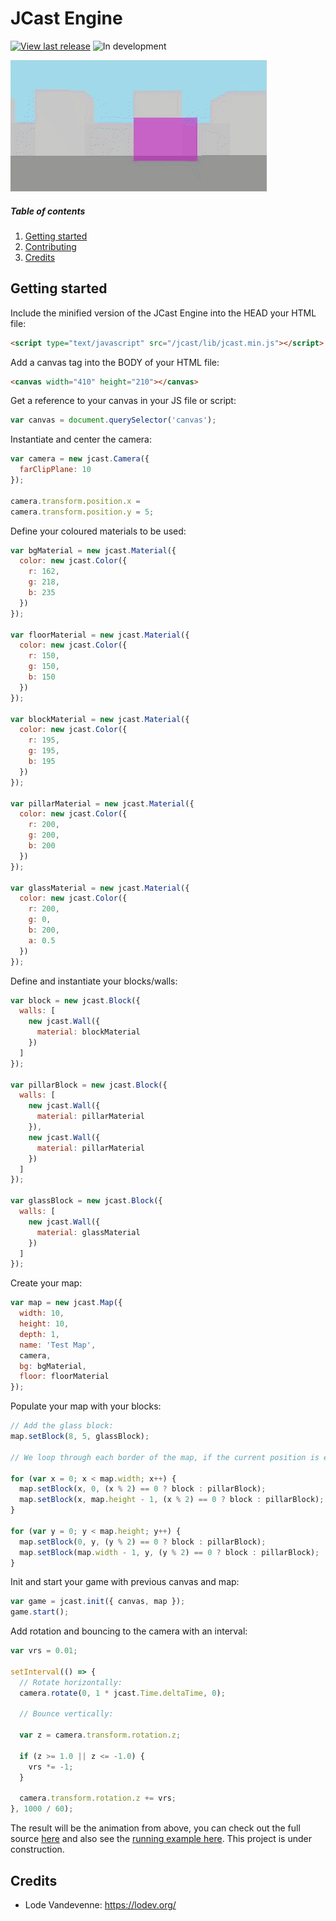 # JCast Engine

[![View last release](https://img.shields.io/badge/version-v0.0.1-informational.svg)](https://github.com/edgaralexanderfr/jcast/releases/tag/v0.0.1)
![In development](https://img.shields.io/badge/in%20development-important.svg)

![JCast Demo](public/images/jcast-demo.gif)

##### Table of contents
1. [Getting started](#getting-started)
2. [Contributing](CONTRIBUTING.md)
3. [Credits](#credits)

<a name="getting-started"></a>
## Getting started

Include the minified version of the JCast Engine into the HEAD your HTML file:

```html
<script type="text/javascript" src="/jcast/lib/jcast.min.js"></script>
```

Add a canvas tag into the BODY of your HTML file:

```html
<canvas width="410" height="210"></canvas>
```

Get a reference to your canvas in your JS file or script:

```javascript
var canvas = document.querySelector('canvas');
```

Instantiate and center the camera:

```javascript
var camera = new jcast.Camera({
  farClipPlane: 10
});

camera.transform.position.x =
camera.transform.position.y = 5;
```

Define your coloured materials to be used:

```javascript
var bgMaterial = new jcast.Material({
  color: new jcast.Color({
    r: 162,
    g: 218,
    b: 235
  })
});

var floorMaterial = new jcast.Material({
  color: new jcast.Color({
    r: 150,
    g: 150,
    b: 150
  })
});

var blockMaterial = new jcast.Material({
  color: new jcast.Color({
    r: 195,
    g: 195,
    b: 195
  })
});

var pillarMaterial = new jcast.Material({
  color: new jcast.Color({
    r: 200,
    g: 200,
    b: 200
  })
});

var glassMaterial = new jcast.Material({
  color: new jcast.Color({
    r: 200,
    g: 0,
    b: 200,
    a: 0.5
  })
});
```

Define and instantiate your blocks/walls:

```javascript
var block = new jcast.Block({
  walls: [
    new jcast.Wall({
      material: blockMaterial
    })
  ]
});

var pillarBlock = new jcast.Block({
  walls: [
    new jcast.Wall({
      material: pillarMaterial
    }),
    new jcast.Wall({
      material: pillarMaterial
    })
  ]
});

var glassBlock = new jcast.Block({
  walls: [
    new jcast.Wall({
      material: glassMaterial
    })
  ]
});
```

Create your map:

```javascript
var map = new jcast.Map({
  width: 10,
  height: 10,
  depth: 1,
  name: 'Test Map',
  camera,
  bg: bgMaterial,
  floor: floorMaterial
});
```

Populate your map with your blocks:

```javascript
// Add the glass block:
map.setBlock(8, 5, glassBlock);

// We loop through each border of the map, if the current position is even then we add the normal block, otherwise we add a pillar:

for (var x = 0; x < map.width; x++) {
  map.setBlock(x, 0, (x % 2) == 0 ? block : pillarBlock);
  map.setBlock(x, map.height - 1, (x % 2) == 0 ? block : pillarBlock);
}

for (var y = 0; y < map.height; y++) {
  map.setBlock(0, y, (y % 2) == 0 ? block : pillarBlock);
  map.setBlock(map.width - 1, y, (y % 2) == 0 ? block : pillarBlock);
}
```

Init and start your game with previous canvas and map:

```javascript
var game = jcast.init({ canvas, map });
game.start();
```

Add rotation and bouncing to the camera with an interval:

```javascript
var vrs = 0.01;

setInterval(() => {
  // Rotate horizontally:
  camera.rotate(0, 1 * jcast.Time.deltaTime, 0);

  // Bounce vertically:

  var z = camera.transform.rotation.z;

  if (z >= 1.0 || z <= -1.0) {
    vrs *= -1;
  }

  camera.transform.rotation.z += vrs;
}, 1000 / 60);
```

The result will be the animation from above, you can check out the full source [here](examples/v0.0.1/demo/index.html) and also see the [running example here](https://edgaralexanderfr.github.io/jcast/examples/v0.0.1/demo/). This project is under construction.

<a name="credits"></a>
## Credits

- Lode Vandevenne: https://lodev.org/
